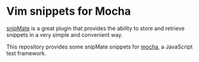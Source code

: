 # Vim snippets for Mocha

[snipMate](https://github.com/msanders/snipmate.vim) is a great plugin that provides the ability to store and retrieve snippets in a very simple and convenient way.

This repository provides some snipMate snippets for [mocha](http://visionmedia.github.com/mocha/), a JavaScript test framework.
